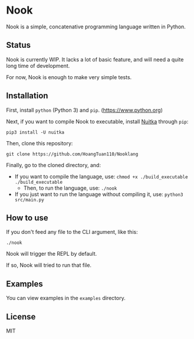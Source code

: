 # Nook

Nook is a simple, concatenative programming language written in Python.

## Status

Nook is currently WIP. It lacks a lot of basic feature, and will need a quite long time of development.

For now, Nook is enough to make very simple tests.

## Installation

First, install `python` (Python 3) and `pip`. (https://www.python.org)

Next, if you want to compile Nook to executable, install [Nuitka](https://nuitka.net) through `pip`:

```
pip3 install -U nuitka
```

Then, clone this repository:

```
git clone https://github.com/HoangTuan110/Nooklang
```

Finally, go to the cloned directory, and:
- If you want to compile the language, use:
		```
		chmod +x ./build_executable
		./build_executable
		```
	- Then, to run the language, use:
			```
			./nook
			```
- If you just want to run the language without compiling it, use:
		```
		python3 src/main.py
		```

## How to use

If you don't feed any file to the CLI argument, like this:

```
./nook
```

Nook will trigger the REPL by default.

If so, Nook will tried to run that file.

## Examples

You can view examples in the `examples` directory.

## License

MIT
